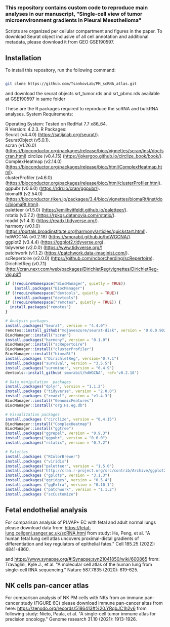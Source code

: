 ### This repository contains custom code to reproduce main analyses in our manuscript, "Single-cell view of tumor microenvironment gradients in Pleural Mesothelioma"
Scripts are organized per cellular compartment and figures in the paper. To download Seurat object inclusive of all cell annotation and additional metadata, please download it from GEO GSE190597.

## Installation

To install this repository, run the following command:

```bash

git clone https://github.com/TsankovLab/PM_scRNA_atlas.git

```
and download the seurat objects srt_tumor.rds and srt_pbmc.rds available at GSE190597 in same folder

These are the R packages required to reproduce the scRNA and bulkRNA analyses. 
System Requirements:

Operating System: Tested on RedHat 7.7 x86_64.  
R Version: 4.2.3. 
R Packages:  
Seurat (v4.4.0) (https://satijalab.org/seurat/).   
SeuratObject (v5.0.1).  
scran (v1.26.0) (https://bioconductor.org/packages/release/bioc/vignettes/scran/inst/doc/scran.html)
circlize (v0.4.15) (https://jokergoo.github.io/circlize_book/book/).  
ComplexHeatmap (v2.14.0) (https://bioconductor.org/packages/release/bioc/html/ComplexHeatmap.html).  
clusterProfiler (v4.6.0) (https://bioconductor.org/packages/release/bioc/html/clusterProfiler.html).  
ggpubr (v0.6.0) (https://rdrr.io/cran/ggpubr/).  
biomaRt (v2.54.0) (https://bioconductor.riken.jp/packages/3.4/bioc/vignettes/biomaRt/inst/doc/biomaRt.html).  
paletteer (v1.5.0) (https://emilhvitfeldt.github.io/paletteer/).  
rstatix (v0.7.2) (https://rpkgs.datanovia.com/rstatix/).  
readxl (v1.4.3) (https://readxl.tidyverse.org/).  
harmony (v0.1.0) (https://portals.broadinstitute.org/harmony/articles/quickstart.html).   
hdWGCNA (v0.2.18) (https://smorabit.github.io/hdWGCNA/).  
ggplot2 (v3.4.4) (https://ggplot2.tidyverse.org).  
tidyverse (v2.0.0) (https://www.tidyverse.org/)    
patchwork (v1.1.2) (https://patchwork.data-imaginist.com/).  
scRepertoire (v2.0.0) (https://github.com/ncborcherding/scRepertoire).  
DirichletReg (v0.7.1) (http://cran.nexr.com/web/packages/DirichletReg/vignettes/DirichletReg-vig.pdf)

```R
if (!requireNamespace("BiocManager", quietly = TRUE))
    install.packages("BiocManager")
if (!requireNamespace("devtools", quietly = TRUE))
    install.packages("devtools")
if (!requireNamespace("remotes", quietly = TRUE)) {
  install.packages("remotes")
}

# Analysis packages
install.packages("Seurat", version = "4.4.0")
remotes::install_github("mojaveazure/seurat-disk", version = "0.0.0.9020")
BiocManager::install("scran")
install.packages("harmony", version = "0.1.0")
BiocManager::install("scRepertoire")
BiocManager::install("clusterProfiler")
BiocManager::install("biomaRt")
install.packages ("DirichletReg", version="0.7.1")
install.packages("survival", version = "3.5.5")
install.packages("survminer", version = "0.4.9")
devtools::install_github('smorabit/hdWGCNA', ref='v0.2.18')

# Data manipulation  packages
install.packages("dplyr", version = "1.1.2")
install.packages ("tidyverse", version = "2.0.0")
install.packages ("readxl", version = "v1.4.3")
BiocManager::install("GenomicFeatures")
BiocManager::install("org.Hs.eg.db")

# Visualization packages
install.packages ("circlize", version = "0.4.15")
BiocManager::install("ComplexHeatmap")
BiocManager::install("ggtree")
install.packages("ggrepel", version = "0.9.3")
install.packages("ggpubr", version = "0.6.0")
install.packages("rstatix", version = "0.7.2")

# Palettes
install.packages ("RColorBrewer")
install.packages ("viridis")
install.packages("paletteer", version = "1.5.0")
install.packages('http://cran.r-project.org/src/contrib/Archive/ggplot2/ggplot2_3.4.4.tar.gz', repos=NULL, type="source")
install.packages ("gplots", version = "3.1.3")
install.packages("ggridges", version = "0.5.4")
install.packages ("ggExtra", version = "0.10.1")
install.packages ("patchwork", version = "1.1.2")
install.packages ("scCustomize")
```


## Fetal endothelial analysis
For comparison analysis of PLVAP+ EC with fetal and adult normal lungs please download data from:
https://fetal-lung.cellgeni.sanger.ac.uk/scRNA.html
from study: He, Peng, et al. "A human fetal lung cell atlas uncovers proximal-distal gradients of differentiation and key regulators of epithelial fates." Cell 185.25 (2022): 4841-4860.

and
https://www.synapse.org/#!Synapse:syn21041850/wiki/600865
from: Travaglini, Kyle J., et al. "A molecular cell atlas of the human lung from single-cell RNA sequencing." Nature 587.7835 (2020): 619-625.

## NK cells pan-cancer atlas
For comparison analysis of NK PM cells with NKs from an immune pan-cancer study (FIGURE 6C) please download immune pan-cancer altas from here:
https://zenodo.org/records/5186413#%20.YRqbJC1h2v6 from following study:
Nieto, Paula, et al. "A single-cell tumor immune atlas for precision oncology." Genome research 31.10 (2021): 1913-1926.




